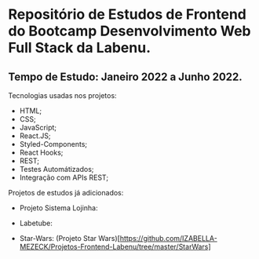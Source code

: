# Repositório de Estudos de Frontend do Bootcamp Desenvolvimento Web Full Stack da Labenu.
## Tempo de Estudo: Janeiro 2022 a Junho 2022.

Tecnologias usadas nos projetos:

* HTML;
* CSS;
* JavaScript;
* React.JS;
* Styled-Components;
* React Hooks;
* REST;
* Testes Automátizados;
* Integração com APIs REST;

Projetos de estudos já adicionados:

* Projeto Sistema Lojinha: 

* Labetube: 


* Star-Wars: (Projeto Star Wars)[https://github.com/IZABELLA-MEZECK/Projetos-Frontend-Labenu/tree/master/StarWars]